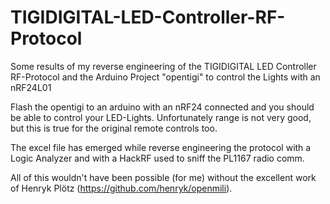 # TIGIDIGITAL-LED-Controller-RF-Protocol
Some results of my reverse engineering of the TIGIDIGITAL LED Controller RF-Protocol and the Arduino Project "opentigi" to control the Lights with an nRF24L01

Flash the opentigi to an arduino with an nRF24 connected and you should be able to control your LED-Lights.
Unfortunately range is not very good, but this is true for the original remote controls too.

The excel file has emerged while reverse engineering the protocol with a Logic Analyzer and with a HackRF used to sniff the PL1167 radio comm.

All of this wouldn't have been possible (for me) without the excellent work of Henryk Plötz (https://github.com/henryk/openmili).
